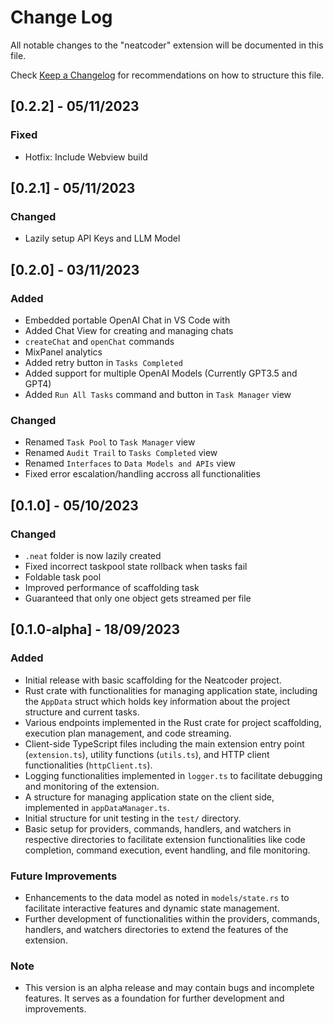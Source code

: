 # Change Log

All notable changes to the "neatcoder" extension will be documented in this file.

Check [Keep a Changelog](http://keepachangelog.com/) for recommendations on how to structure this file.

## [0.2.2] - 05/11/2023

### Fixed
- Hotfix: Include Webview build

## [0.2.1] - 05/11/2023

### Changed
- Lazily setup API Keys and LLM Model

## [0.2.0] - 03/11/2023

### Added
- Embedded portable OpenAI Chat in VS Code with
- Added Chat View for creating and managing chats
- `createChat` and `openChat` commands
- MixPanel analytics
- Added retry button in `Tasks Completed`
- Added support for multiple OpenAI Models (Currently GPT3.5 and GPT4)
- Added `Run All Tasks` command and button in `Task Manager` view

### Changed
- Renamed `Task Pool` to `Task Manager` view
- Renamed `Audit Trail` to `Tasks Completed` view
- Renamed `Interfaces` to `Data Models and APIs` view
- Fixed error escalation/handling accross all functionalities

## [0.1.0] - 05/10/2023

### Changed
- `.neat` folder is now lazily created
- Fixed incorrect taskpool state rollback when tasks fail
- Foldable task pool
- Improved performance of scaffolding task
- Guaranteed that only one object gets streamed per file

## [0.1.0-alpha] - 18/09/2023

### Added
- Initial release with basic scaffolding for the Neatcoder project.
- Rust crate with functionalities for managing application state, including the `AppData` struct which holds key information about the project structure and current tasks.
- Various endpoints implemented in the Rust crate for project scaffolding, execution plan management, and code streaming.
- Client-side TypeScript files including the main extension entry point (`extension.ts`), utility functions (`utils.ts`), and HTTP client functionalities (`httpClient.ts`).
- Logging functionalities implemented in `logger.ts` to facilitate debugging and monitoring of the extension.
- A structure for managing application state on the client side, implemented in `appDataManager.ts`.
- Initial structure for unit testing in the `test/` directory.
- Basic setup for providers, commands, handlers, and watchers in respective directories to facilitate extension functionalities like code completion, command execution, event handling, and file monitoring.

### Future Improvements
- Enhancements to the data model as noted in `models/state.rs` to facilitate interactive features and dynamic state management.
- Further development of functionalities within the providers, commands, handlers, and watchers directories to extend the features of the extension.

### Note
- This version is an alpha release and may contain bugs and incomplete features. It serves as a foundation for further development and improvements.
